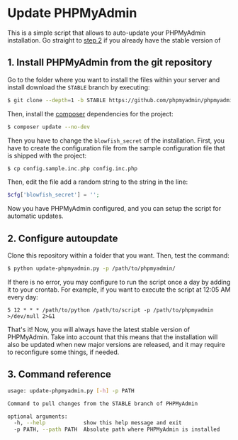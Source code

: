 # Update PHPMyAdmin

This is a simple script that allows to auto-update your PHPMyAdmin
installation. Go straight to [step 2](#2.-configure-autoupdate) if you
already have the stable version of 

## 1. Install PHPMyAdmin from the git repository

Go to the folder where you want to install the files within your server
and install download the `STABLE` branch by executing:

```bash
$ git clone --depth=1 -b STABLE https://github.com/phpmyadmin/phpmyadmin.git .
```

Then, install the [composer](https://getcomposer.org/) dependencies for the
project:

```bash
$ composer update --no-dev
```

Then you have to change the `blowfish_secret` of the installation. First,
you have to create the configuration file from the sample configuration
file that is shipped with the project:

```bash
$ cp config.sample.inc.php config.inc.php
```

Then, edit the file add a random string to the string in the line:

```php
$cfg['blowfish_secret'] = '';
```

Now you have PHPMyAdmin configured, and you can setup the script for
automatic updates.

## 2. Configure autoupdate

Clone this repository within a folder that you want. Then, test the
command:

```bash
$ python update-phpmyadmin.py -p /path/to/phpmyadmin/
```

If there is no error, you may configure to run the script once a day by
adding it to your crontab. For example, if you want to execute the
script at 12:05 AM every day:

```
5 12 * * * /path/to/python /path/to/script -p /path/to/phpmyadmin >/dev/null 2>&1
```

That's it! Now, you will always have the latest stable version of
PHPMyAdmin. Take into account that this means that the installation
will also be updated when new major versions are released, and it
may require to reconfigure some things, if needed.

## 3. Command reference

```bash
usage: update-phpmyadmin.py [-h] -p PATH

Command to pull changes from the STABLE branch of PHPMyAdmin

optional arguments:
  -h, --help            show this help message and exit
  -p PATH, --path PATH  Absolute path where PHPMyAdmin is installed
```